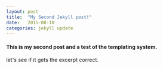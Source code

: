 ```yaml
---
layout: post
title:  "My Second Jekyll post!"
date:   2015-08-10
categories: jekyll update
---
```


<h4>This is my second post and a test of the templating system.</h4> 

let's see if it gets the excerpt correct.